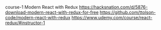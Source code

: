 course-1 Modern React with Redux
https://hacksnation.com/d/5876-download-modern-react-with-redux-for-free
https://github.com/ttolson-code/modern-react-with-redux
https://www.udemy.com/course/react-redux/#instructor-1